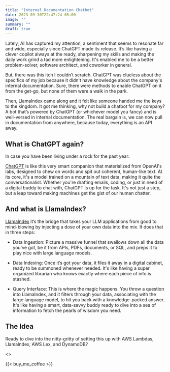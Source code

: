 ```yaml
---
title: "Internal Documentation Chatbot"
date: 2023-09-30T22:47:24-05:00
image: ""
summary: ""
draft: true
---
```


Lately, AI has captured my attention, a sentiment that seems to resonate far and wide, especially since ChatGPT made its release. It’s like having a clever copilot always at the ready, sharpening my skills and making the daily work grind a tad more enlightening. It's enabled me to be a better problem-solver, software architect, and coworker in general.

But, there was this itch I couldn’t scratch. ChatGPT was clueless about the specifics of my job because it didn't have knowledge about the company's internal documentation. Sure, there were methods to enable ChatGPT on it from the get-go, but none of them were a walk in the park.

Then, LlamaIndex came along and it felt like someone handed me the keys to the kingdom. It got me thinking, why not build a chatbot for my company? A bot that’s powered by ChatGPT (or whichever model you fancy) and is well-versed in internal documentation. The real bargain is, we can now pull in documentation from anywhere, because today, everything is an API away.

## What is ChatGPT again?

In case you have been living under a rock for the past year:

[ChatGPT](https://chat.openai.com/) is like this very smart companion that materialized from OpenAI's labs, designed to chew on words and spit out coherent, human-like text. At its core, it's a model trained on a mountain of text data, making it quite the conversationalist. Whether you're drafting emails, coding, or just in need of a digital buddy to chat with, ChatGPT is up for the task. It's not just a step, but a leap toward making machines get the gist of our human chatter.

## And what is LlamaIndex?

[LlamaIndex](https://www.llamaindex.ai/) it’s the bridge that takes your LLM applications from good to mind-blowing by injecting a dose of your own data into the mix. It does that in three steps:

* Data Ingestion: Picture a massive funnel that swallows down all the data you've got, be it from APIs, PDFs, documents, or SQL, and preps it to play nice with large language models.

* Data Indexing: Once it’s got your data, it files it away in a digital cabinet, ready to be summoned whenever needed. It's like having a super organized librarian who knows exactly where each piece of info is stashed.

* Query Interface: This is where the magic happens. You throw a question into LlamaIndex, and it filters through your data, associating with the large language model, to hit you back with a knowledge-packed answer. It's like having a smart, data-savvy buddy ready to dive into a sea of information to fetch the pearls of wisdom you need.

## The Idea



Ready to dive into the nitty-gritty of setting this up with AWS Lambdas, LlamaIndex, AWS Lex, and DynamoDB?

<<Diagram>>


{{< buy_me_coffee >}}
